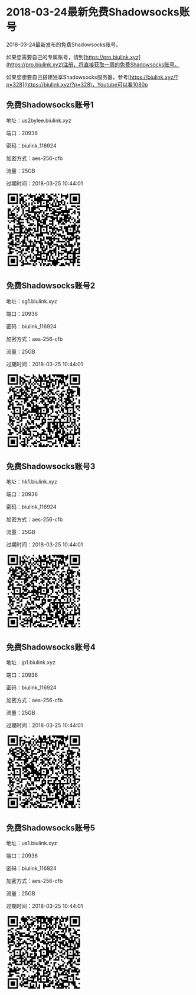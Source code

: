 # 2018-03-24最新免费Shadowsocks账号

2018-03-24最新发布的免费Shadowsocks账号。

如果您需要自己的专属账号，请到[https://pro.biulink.xyz](https://pro.biulink.xyz)注册，将直接获取一周的免费Shadowsocks账号。

如果您想要自己搭建独享Shadowsocks服务器，参考[https://biulink.xyz/?p=328](https://biulink.xyz/?p=328)，Youtube可以看1080p

## 免费Shadowsocks账号1

地址：us2bylee.biulink.xyz

端口：20936

密码：biulink_116924

加密方式：aes-256-cfb

流量：25GB

过期时间：2018-03-25 10:44:01

![二维码](../qrcode/4ce5fb6e-4b22-4d7b-bfb9-c18a73165369.png)

## 免费Shadowsocks账号2

地址：sg1.biulink.xyz

端口：20936

密码：biulink_116924

加密方式：aes-256-cfb

流量：25GB

过期时间：2018-03-25 10:44:01

![二维码](../qrcode/fd9b2a71-691e-4e68-a8e4-aaca456c599c.png)

## 免费Shadowsocks账号3

地址：hk1.biulink.xyz

端口：20936

密码：biulink_116924

加密方式：aes-256-cfb

流量：25GB

过期时间：2018-03-25 10:44:01

![二维码](../qrcode/8d0d2a1f-80d3-439e-a3b5-7b397dbb29df.png)

## 免费Shadowsocks账号4

地址：jp1.biulink.xyz

端口：20936

密码：biulink_116924

加密方式：aes-256-cfb

流量：25GB

过期时间：2018-03-25 10:44:01

![二维码](../qrcode/f4872712-3afc-4a33-8c58-8da179b87716.png)

## 免费Shadowsocks账号5

地址：us1.biulink.xyz

端口：20936

密码：biulink_116924

加密方式：aes-256-cfb

流量：25GB

过期时间：2018-03-25 10:44:01

![二维码](../qrcode/1bcebd17-8fc1-40a5-a8b8-b390fc87ed6f.png)

